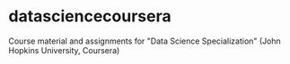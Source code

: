 # datasciencecoursera
Course material and assignments for "Data Science Specialization" (John Hopkins University, Coursera)
